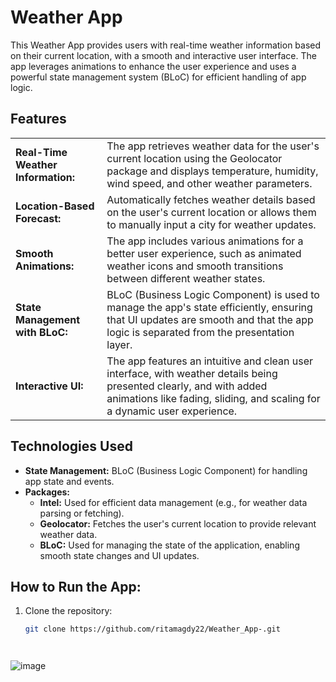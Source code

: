 # **Weather App**

This Weather App provides users with real-time weather information based on their current location, with a smooth and interactive user interface. The app leverages animations to enhance the user experience and uses a powerful state management system (BLoC) for efficient handling of app logic.

## **Features**

<table>
  <tr>
    <td><strong>Real-Time Weather Information:</strong></td>
    <td>The app retrieves weather data for the user's current location using the Geolocator package and displays temperature, humidity, wind speed, and other weather parameters.</td>
  </tr>
  <tr>
    <td><strong>Location-Based Forecast:</strong></td>
    <td>Automatically fetches weather details based on the user's current location or allows them to manually input a city for weather updates.</td>
  </tr>
  <tr>
    <td><strong>Smooth Animations:</strong></td>
    <td>The app includes various animations for a better user experience, such as animated weather icons and smooth transitions between different weather states.</td>
  </tr>
  <tr>
    <td><strong>State Management with BLoC:</strong></td>
    <td>BLoC (Business Logic Component) is used to manage the app's state efficiently, ensuring that UI updates are smooth and that the app logic is separated from the presentation layer.</td>
  </tr>
  <tr>
    <td><strong>Interactive UI:</strong></td>
    <td>The app features an intuitive and clean user interface, with weather details being presented clearly, and with added animations like fading, sliding, and scaling for a dynamic user experience.</td>
  </tr>
</table>

## **Technologies Used**

- **State Management:** BLoC (Business Logic Component) for handling app state and events.
- **Packages:**
  - **Intel:** Used for efficient data management (e.g., for weather data parsing or fetching).
  - **Geolocator:** Fetches the user's current location to provide relevant weather data.
  - **BLoC:** Used for managing the state of the application, enabling smooth state changes and UI updates.

## **How to Run the App:**

1. Clone the repository:
   ```bash
   git clone https://github.com/ritamagdy22/Weather_App-.git




![image](https://github.com/user-attachments/assets/b044daed-e7c3-4901-8f06-881f12879414)
